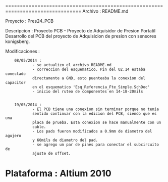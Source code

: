 ================================================================================
Archivo :       README.md

Proyecto :      Pres24_PCB

Descripcion :   Proyecto PCB - Proyecto de Adquisidor de Presion Portatil
                Desarrollo del PCB del proyecto de Adquisicion de presion
                con sensores konigsberg.


Modificaciones :

        08/05/2014 :
                - se actualizo el archivo README.md
                - correccion del esquematico. Pin del U2.14 estaba conectado
                directamente a GND, esto puenteaba la conexion del capacitor
                en el esquematico 'Esq_Referencia_Fte_Simple.SchDoc'
                - inicio del ruteo de componentes en 14-18-20mils


        19/05/2014 :
                - El PCB tiene una conexion sin terminar porque no tenia
                sentido continuar con la edicion del PCB, siendo que es una
                placa de prueba. Esta conexion se hace manualmente con un
                cable.
                - Los pads fueron modificados a 0.9mm de diametro del agujero
                y 60mils de diametro del pad.
                - se agrego un par de pines para conectar el subcircuito de
                ajuste de offset.

Plataforma :    Altium 2010
================================================================================
